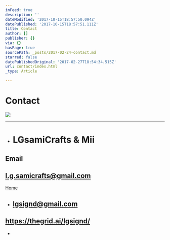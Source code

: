 ```yaml
---
inFeed: true
description: ''
dateModified: '2017-10-15T18:57:50.094Z'
datePublished: '2017-10-15T18:57:51.111Z'
title: Contact
author: []
publisher: {}
via: {}
hasPage: true
sourcePath: _posts/2017-02-24-contact.md
starred: false
datePublishedOriginal: '2017-02-27T18:54:34.515Z'
url: contact/index.html
_type: Article

---
```

# Contact
![](https://the-grid-user-content.s3-us-west-2.amazonaws.com/1d5337f4-18c4-4685-a8f0-0a299b1ec8d7.jpg)

---

* # LGsamiCrafts & Mii

## **Email**

## l.g.samicrafts@gmail.com
[Home][0]

* ## lgsignd@gmail.com

## https://thegrid.ai/lgsignd/

* 

[0]: https://thegrid.ai/lgsamicrafts/